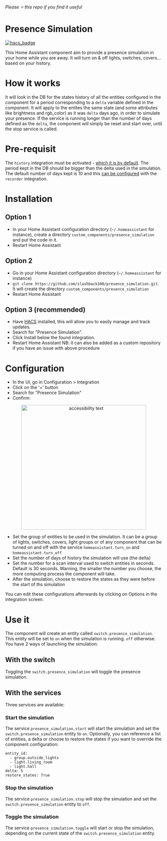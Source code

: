 *Please :star: this repo if you find it useful*

# Presence Simulation

[![hacs_badge](https://img.shields.io/badge/HACS-Default-orange.svg)](https://github.com/custom-components/hacs)

This Home Assistant component aim to provide a presence simulation in your home while you are away. It will turn on & off lights, switches, covers... based on your history.

# How it works
It will look in the DB for the states history of all the entities configured in the component for a period corresponding to a `delta` variable defined in the component.
It will apply to the entites the same state (and some attributes like brightness and rgb_color) as it was `delta` days ago, in order to simulate your presence.
If the service is running longer than the number of days defined as the `delta`, the component will simply be reset and start over, until the stop service is called.

# Pre-requisit
The `history` integration must be activated - [which it is by default](https://www.home-assistant.io/integrations/history/). The period kept in the DB should be bigger than the delta used in the simulation. The default number of days kept is 10 and this [can be configured](https://www.home-assistant.io/integrations/recorder/) with the `recorder` integration.

# Installation
## Option 1
- In your Home Assistant configuration directory (`~/.homeassistant` for instance), create a directory `custom_components/presence_simulation` and put the code in it.
- Restart Home Assistant
## Option 2
- Go in your Home Assistant configuration directory (`~/.homeassistant` for instance)
- `git clone https://github.com/slashback100/presence_simulation.git`. It will create the directory `custom_components/presence_simulation`
- Restart Home Assistant
## Option 3 (recommended)
- Have [HACS](https://hacs.xyz/) installed, this will allow you to easily manage and track updates.
- Search for "Presence Simulation".
- Click Install below the found integration.
- Restart Home Assistant
NB: it can also be added as a custom repository if you have an issue with above procedure

# Configuration
* In the UI, go in Configuration > Integration
* Click on the '+' button
* Search for "Presence Simulation"
* Confirm:

<p align="center">
  <img src="https://github.com/slashback100/presence_simulation/raw/main/custom_components/presence_simulation/images/configFlow.png" width="400" alt="accessibility text">
</p>

* Set the group of entities to be used in the simulation. It can be a group of lights, switches, covers, light groups or of any component that can be turned on and off with the service `homeassistant.turn_on` and `homeassistant.turn_off`
* Set the number of days of history the simulation will use (the delta)
* Set the number for a scan interval used to switch entities in seconds. Default is 30 seconds. Warning, the smaller the number you choose, the more computing process the component will take.
* After the simulation, choose to restore the states as they were before the start of ths simulation

You can edit these configurations afterwards by clicking on Options in the integration screen.

# Use it

The component will create an entity called `switch.presence_simulation`. This entity will be set to `on` when the simulation is running. `off` otherwise.
You have 2 ways of launching the simulation:
## With the switch
Toggling the `switch.presence_simulation` will toggle the presence simulation.
## With the services
Three services are available:
### Start the simulation
The service `presence_simulation.start` will start the simulation and set the `switch.presence_simulation` entity to `on`.
Optionally, you can reference a list of entities, a delta or choose to restore the states if you want to override the component configuration:
```
entity_id:
  - group.outside_lights
  - light.living_room
  - light.hall
delta: 5
restore_states: True
```
### Stop the simulation
The service `presence_simulation.stop` will stop the simulation and set the `switch.presence_simulation` entity to `off`.
### Toggle the simulation
The service `presence_simulation.toggle` will start or stop the simulation, depending on the current state of the `switch.presence_simulation` entity.
